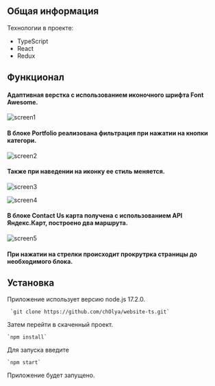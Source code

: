## Общая информация 

Технологии в проекте: 
* TypeScript 
* React
* Redux

##  Функционал

#### Адаптивная верстка c использованием иконочного шрифта Font Awesome.

![screen1](https://user-images.githubusercontent.com/79988835/158674886-3c311251-179a-41ea-9fa4-2566b71dc214.jpg)

#### В блоке Portfolio реализована фильтрация при нажатии на кнопки категори.

![screen2](https://user-images.githubusercontent.com/79988835/158675241-57b5c957-0f71-4ae1-97ff-24700c70b325.jpg)

#### Также при наведении на иконку ее стиль меняется.

![screen3](https://user-images.githubusercontent.com/79988835/158675358-230c3c9f-f83c-4694-b0fd-3c31e4ae8055.jpg)



![screen4](https://user-images.githubusercontent.com/79988835/158675483-97ab9296-03a0-44a1-873e-25d447bde673.jpg)

#### В блоке Contact Us карта получена с использованием API Яндекс.Карт, построено два маршрута.

![screen5](https://user-images.githubusercontent.com/79988835/158675552-8835a63f-a796-4a1a-8ab8-5d5d3ef3067a.jpg)

#### При нажатии на стрелки происходит прокрутрка страницы до необходимого блока.
 
## Установка

Приложение использует версию node.js 17.2.0.
```
 `git clone https://github.com/chOlya/website-ts.git`
```
Затем перейти в скаченный проект.
```
`npm install`
```
Для запуска введите 
```
`npm start`
```
Приложение будет запущено.